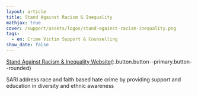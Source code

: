 ```yaml
---
layout: article
title: Stand Against Racism & Inequality
mathjax: true
cover: /support/assets/logos/stand-against-racism-inequality.png
tags:
  - en: Crime Victim Support & Counselling
show_date: false
---
```


[Stand Against Racism & Inequality Website](https://www.sariweb.org.uk/){:.button.button--primary.button--rounded}

SARI address race and faith based hate crime by providing support and education in diversity and ethnic awareness
